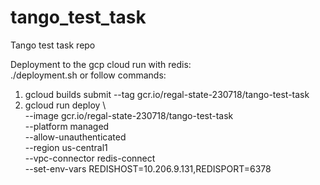 # tango_test_task
Tango test task repo

Deployment to the gcp cloud run with redis: 
<br> ./deployment.sh
or follow commands:
1) gcloud builds submit --tag gcr.io/regal-state-230718/tango-test-task
2) gcloud run deploy \                                                 
--image gcr.io/regal-state-230718/tango-test-task \
--platform managed \
--allow-unauthenticated \
--region us-central1 \
--vpc-connector redis-connect \
--set-env-vars REDISHOST=10.206.9.131,REDISPORT=6378
   
<br><br>
